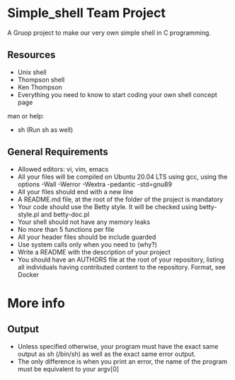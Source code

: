 
# Simple_shell Team Project

A Gruop project to make our very own simple shell in C programming.

## Resources 

 - Unix shell
 - Thompson shell
 - Ken Thompson
 - Everything you need to know to start coding your own shell concept page

man or help:

 - sh (Run sh as well)

## General Requirements


 - Allowed editors: vi, vim, emacs
 - All your files will be compiled on Ubuntu 20.04 LTS using gcc, using the options -Wall -Werror -Wextra -pedantic -std=gnu89
 - All your files should end with a new line
 - A README.md file, at the root of the folder of the project is mandatory
 - Your code should use the Betty style. It will be checked using betty-style.pl and betty-doc.pl
 - Your shell should not have any memory leaks
 - No more than 5 functions per file
 - All your header files should be include guarded
 - Use system calls only when you need to (why?)
 - Write a README with the description of your project
 - You should have an AUTHORS file at the root of your repository, listing all individuals having contributed content to the repository. Format, see Docker

# More info
## Output

 - Unless specified otherwise, your program must have the exact same output as sh (/bin/sh) as well as the exact same error output.
 - The only difference is when you print an error, the name of the program must be equivalent to your argv[0]


